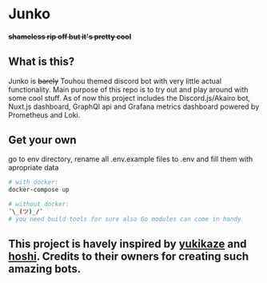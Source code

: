 # Junko

#### ~~shameless rip off but it's pretty cool~~

## What is this?

Junko is ~~barely~~ Touhou themed discord bot with very little actual functionality. Main purpose of this repo is to try out and play around with some cool stuff. As of now this project includes the Discord.js/Akairo bot, Nuxt.js dashboard, GraphQl api and Grafana metrics dashboard powered by Prometheus and Loki.

## Get your own

go to env directory, rename all .env.example files to .env and fill them with apropriate data

```bash
# with docker:
docker-compose up

# without docker:
¯\_(ツ)_/¯
# you need build tools for sure also Go modules can come in handy
```


## This project is havely inspired by [yukikaze](https://github.com/Naval-Base/yukikaze) and [hoshi](https://github.com/1Computer1/hoshi). Credits to their owners for creating such amazing bots.
